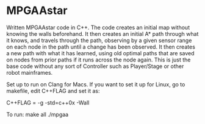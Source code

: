 # MPGAAstar
Written MPGAAstar code in C++. 
The code creates an initial map without knowing the walls beforehand. It then creates an initial A* path through what it knows, and 
travels through the path, observing by a given sensor range on each node in the path until a change has been observed. It then
creates a new path with what it has learned, using old optimal paths that are saved on nodes from prior paths if it runs across the node 
again. This is just the base code without any sort of Controller such as Player/Stage or other robot mainframes. 

Set up to run on Clang for Macs. If you want to set it up for Linux, go to makefile, edit C++FLAG and set it as:

C++FLAG = -g -std=c++0x -Wall

To run:
make all
./mpgaa

